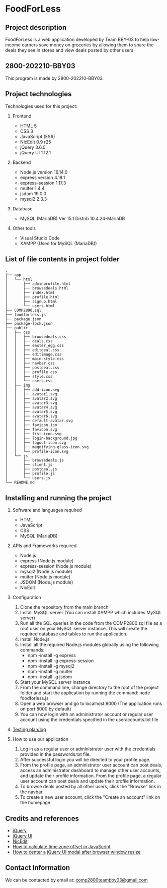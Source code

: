 # FoodForLess

## Project description

FoodForLess is a web application developed by Team BBY-03 to help low-income earners save money on groceries by allowing them to share the deals they see in stores and view deals posted by other users.

## 2800-202210-BBY03 

This program is made by 2800-202210-BBY03.

## Project technologies

Technologies used for this project:

1. Frontend
    * HTML 5 
    * CSS 3
    * JavaScript (ES6)
    * NicEdit 0.9 r25
    * jQuery 3.6.0
    * jQuery UI 1.12.1

2. Backend
    * Node.js version 16.14.0
    * express version 4.18.1
    * express-session 1.17.3
    * multer 1.4.4
    * jsdom 19.0.0
    * mysql2 2.3.3
    
3. Database
    * MySQL (MariaDB) Ver 15.1 Distrib 10.4.24-MariaDB

4. Other tools
    * Visual Studio Code
    * XAMPP (Used for MySQL (MariaDB))

## List of file contents in project folder
```
.
├── app                                
│   └── html                                
│       ├── adminprofile.html               
│       ├── browsedeals.html                
│       ├── index.html                      
│       ├── profile.html                    
│       ├── signup.html                     
│       └── users.html                      
├── COMP2800.sql                            
├── foodforless.js                          
├── package.json
├── package-lock.json
├── public                                  
│   ├── css                                 
│   │   ├── browsedeals.css                 
│   │   ├── deals.css                       
│   │   ├── easter_egg.css                  
│   │   ├── editdeal.css                    
│   │   ├── editimage.css
│   │   ├── main-style.css
│   │   ├── navbar.css
│   │   ├── postdeal.css
│   │   ├── profile.css
│   │   ├── style.css
│   │   └── users.css
│   ├── img
│   │   ├── add-icon.svg
│   │   ├── avatar1.svg
│   │   ├── avatar2.svg
│   │   ├── avatar3.svg
│   │   ├── avatar4.svg
│   │   ├── avatar5.svg
│   │   ├── avatar6.svg
│   │   ├── default-avatar.svg
│   │   ├── favicon.ico
│   │   ├── favicon.svg
│   │   ├── list-icon.svg
│   │   ├── login-background.jpg
│   │   ├── logout-icon.svg
│   │   ├── magnifying-glass-icon.svg
│   │   └── profile-icon.svg
│   └── js
│       ├── browsedeals.js
│       ├── client.js
│       ├── postdeal.js
│       ├── profile.js
│       └── users.js
└── README.md
```

## Installing and running the project

1. Software and languages required
    - HTML
    - JavaScript
    - CSS
    - MySQL (MariaDB)

2. APIs and Frameworks required
    - Node.js 
    - express (Node.js module)
    - express-session (Node.js module)
    - mysql2 (Node.js module)
    - multer (Node.js module)
    - JSDOM (Node.js module)
    - NicEdit

3. Configuration
    1. Clone the repository from the main branch
    2. Install MySQL server (You can install XAMPP which includes MySQL server)
    3. Run all the SQL queries in the code from the COMP2800.sql file as a root user on your MySQL server instance. This will create the required database and tables to run the application.
    4. Install Node.js
    5. Install all the required Node.js modules globally using the following commands:
        - npm -install -g express
        - npm -install -g express-session
        - npm -install -g mysql2
        - npm -install -g multer
        - npm -install -g jsdom
    6. Start your MySQL server instance
    7. From the command line, change directory to the root of the project folder and start the application by running the command: node foodforless.js
    8. Open a web browser and go to localhost:8000 (The application runs on port 8000 by default)
    9. You can now login with an administrator account or regular user account using the credentials specified in the useraccounts.txt file

4. [Testing plan/log](https://docs.google.com/spreadsheets/d/1hT7aN8KcQ0bGoOxY-3B9k68t5wRmzynt-ZkHXiF6c48/edit#gid=394496370)

5. How to use our application
    1. Log in as a regular user or administrator user with the credentials provided in the passwords.txt file.
    2. After successful login you will be directed to your profile page.
    3. From the profile page, an administrator user account can post deals, access an administrator dashboard to manage other user accounts, and update their profile information. From the profile page, a regular user account can post deals and update their profile information.
    4. To browse deals posted by all other users, click the "Browse" link in the navbar.
    5. To create a new user account, click the "Create an account" link on the homepage.

## Credits and references

* [jQuery](https://jquery.com/)
* [jQuery UI](https://jqueryui.com/)
* [NicEdit](https://nicedit.com/)
* [How to calculate time zone offset in JavaScript](https://stackoverflow.com/questions/7403486/add-or-subtract-timezone-difference-to-javascript-date)
* [How to center a jQuery UI modal after browser window resize](https://stackoverflow.com/questions/3060146/how-to-auto-center-jquery-ui-dialog-when-resizing-browser)

## Contact Information

We can be contacted by email at: comp2800teambby03@gmail.com
